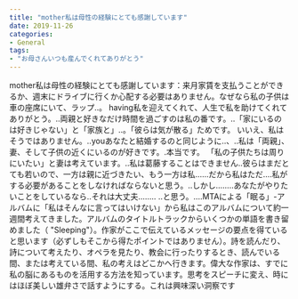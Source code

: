 ```yaml
---
title: "mother私は母性の経験にとても感謝しています"
date: 2019-11-26
categories:
- General
tags:
- "お母さんいつも産んでくれてありがとう"
---
```


mother私は母性の経験にとても感謝しています：来月家賃を支払うことができるか、週末にドライブに行くか心配する必要はありません。なぜなら私の子供は車の座席にいて、ラップ‥。 having私を迎えてくれて、人生で私を助けてくれてありがとう。‥両親と好きなだけ時間を過ごすのは私の番です。‥‪「家にいるのは好きじゃない」と「家族と」‥。「彼らは気が散る」ためです。 ‪いいえ、私はそうではありません。‥youあなたと結婚するのと同じように‥、‥私は「両親」、妻、そして子供の近くにいるのが好きです。.本当です。 「私の子供たちは周りにいたい」と妻は考えています。‥‪私は葛藤することはできません‥彼らはまだとても若いので、一方は親に近づきたい、もう一方は私‥‥‥‪だから私はただ‥‥私がする必要があることをしなければならないと思う。‥‪しかし‥‥‥‥あなたがやりたいことをしているなら‥それは大丈夫‥‥‥‥ ‥と思う。‥‥MTAによる「眠る」-アルバムに「私はそんなに言ってはいけない」から私はこのアルバムについて約一週間考えてきました。アルバムのタイトルトラックからいくつかの単語を書き留めました（ &quot;Sleeping&quot;）。作家がここで伝えているメッセージの要点を得ていると思います（必ずしもそこから得たポイントではありません）。詩を読んだり、詩について考えたり、オペラを見たり、教会に行ったりするとき、読んでいる間、または考えている間、私の考えはどこかへ行きます。偉大な作家は、すでに私の脳にあるものを活用する方法を知っています。思考をスピーチに変え、時にはほぼ美しい雄弁さで話すようにする。これは興味深い洞察です
